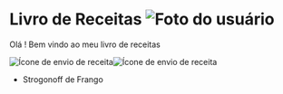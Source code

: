 # Livro de Receitas ![Foto do usuário](https://img.itdg.com.br/tdg/assets/default/users_avatars/user_avatar_original.png?mode=crop&width=70&height=70)

Olá ! Bem vindo ao meu livro de receitas

 ![Ícone de envio de receita](https://img.itdg.com.br/tdg/assets/layout/blank.gif)![Ícone de envio de receita](https://img.itdg.com.br/tdg/assets/layout/blank.gif)

- Strogonoff de Frango
